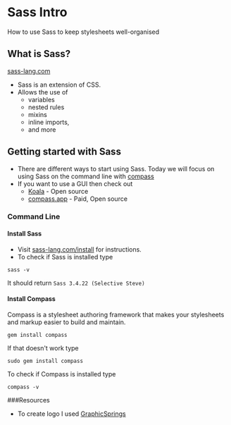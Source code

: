 # Sass Intro
How to use Sass to keep stylesheets well-organised

## What is Sass?
[sass-lang.com](http://sass-lang.com/documentation/file.SASS_REFERENCE.html)
- Sass is an extension of CSS.
- Allows the use of 
  - variables
  - nested rules
  - mixins
  - inline imports,
  - and more

## Getting started with Sass
- There are different ways to start using Sass.  Today we will focus on using Sass on the command line with [compass](http://compass-style.org/)
- If you want to use a GUI then check out
  * [Koala](http://koala-app.com/) - Open source
  * [compass.app](http://compass.kkbox.com/) - Paid, Open source

### Command Line
#### Install Sass
- Visit [sass-lang.com/install](http://sass-lang.com/install) for instructions.
- To check if Sass is installed type
```
sass -v
```
It should return `Sass 3.4.22 (Selective Steve)`

#### Install Compass
Compass is a stylesheet authoring framework that makes your stylesheets and markup easier to build and maintain.

```
gem install compass
```
If that doesn't work type
```
sudo gem install compass
```

To check if Compass is installed type
```
compass -v
```

###Resources
- To create logo I used [GraphicSprings](https://www.graphicsprings.com/start-your-logo)
